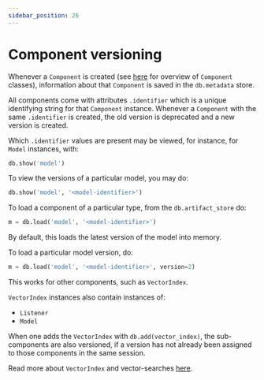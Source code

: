 ```yaml
---
sidebar_position: 26
---
```


# Component versioning

Whenever a `Component` is created (see [here](../fundamentals/component_abstraction.md) for overview of `Component` classes),
information about that `Component` is saved in the `db.metadata` store.

All components come with attributes `.identifier` which is a unique identifying string for that `Component` instance.
Whenever a `Component` with the same `.identifier` is created, the old version is deprecated and a new version is created.

Which `.identifier` values are present may be viewed, for instance, for `Model` instances, with:

```python
db.show('model')
```

To view the versions of a particular model, you may do:

```python
db.show('model', '<model-identifier>')
```

To load a component of a particular type, from the `db.artifact_store` do:

```python
m = db.load('model', '<model-identifier>')
```

By default, this loads the latest version of the model into memory.

To load a particular model version, do:

```python
m = db.load('model', '<model-identifier>', version=2)
```

This works for other components, such as `VectorIndex`.

`VectorIndex` instances also contain instances of:

- `Listener`
- `Model`

When one adds the `VectorIndex` with `db.add(vector_index)`, 
the sub-components are also versioned, if a version has not already 
been assigned to those components in the same session.

Read more about `VectorIndex` and vector-searches [here](../walkthrough/vector_search.md).

